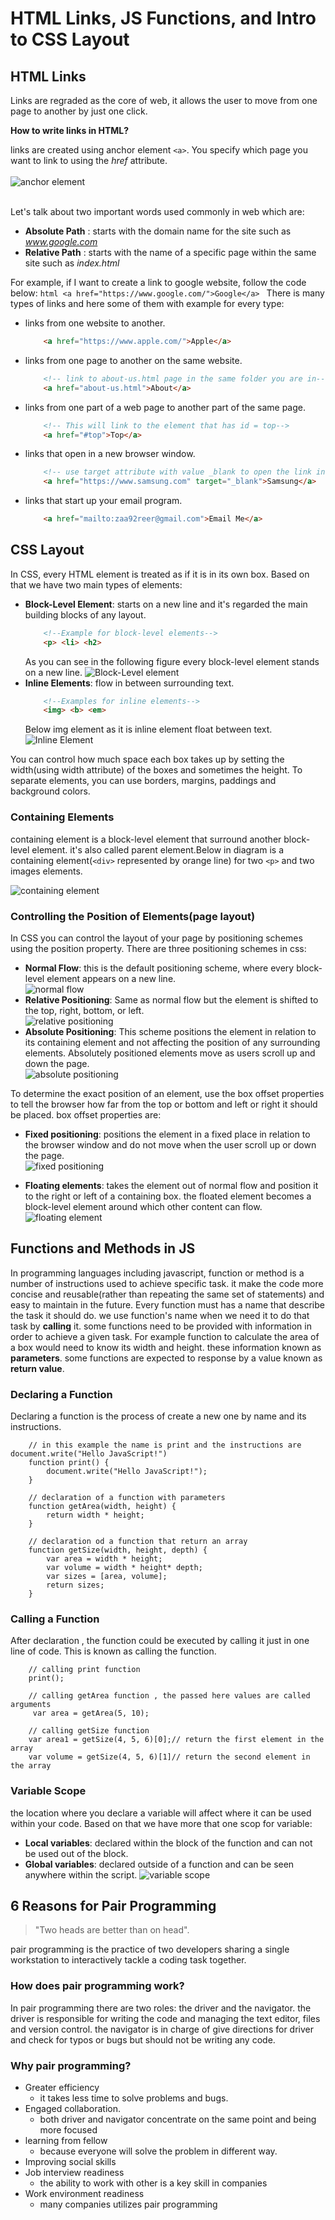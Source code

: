 # HTML Links, JS Functions, and Intro to CSS Layout

## HTML Links
Links are regraded as the core of web, it allows the user to move from one page to another by just one click. 

**How to write links in HTML?**

links are created using anchor element `<a>`. You specify which page you want to link to using the *href* attribute.<br/><br/>
![anchor element](../img/anchor.PNG)<br/><br/>

Let's talk about two important words used commonly in web which are:
* **Absolute Path** : starts with the domain name for the site such as *www.google.com*
* **Relative Path** : starts with the name of a specific page within the same site such as *index.html*  

For example, if I want to create a link to google website, follow the code below:
    ```html
        <a href="https://www.google.com/">Google</a>
    ```
There is many types of links and here some of them with example for every type:
* links from one website to another.
    ```html
        <a href="https://www.apple.com/">Apple</a>
    ```
* links from one page to another on the same website.
    ```html
        <!-- link to about-us.html page in the same folder you are in-->
        <a href="about-us.html">About</a>
    ```
* links from one part of a web page to another part of the same page.
    ```html
        <!-- This will link to the element that has id = top-->
        <a href="#top">Top</a>
    ```
* links that open in a new  browser window.
    ```html
        <!-- use target attribute with value _blank to open the link in a new window-->
        <a href="https://www.samsung.com" target="_blank">Samsung</a>
    ```
* links that start up your email program.
    ```html
        <a href="mailto:zaa92reer@gmail.com">Email Me</a>
    ```

## CSS Layout

In CSS, every HTML element is treated as if it is in its own box. Based on that we have two main types of elements:
* **Block-Level Element**: starts on a new line and it's regarded the main building blocks of any layout. 
    ```html
        <!--Example for block-level elements-->
        <p> <li> <h2>
    ```
    As you can see in the following figure every block-level element stands on a new line.
    ![Block-Level element](../img/block-level-element.PNG)
* **Inline Elements**: flow in between surrounding text.
    ```html
        <!--Examples for inline elements-->
        <img> <b> <em>
    ```
    Below img element as it is inline element float between text. 
    ![Inline Element](../img/inline-element.PNG)  

You can control how much space each box takes up by setting the width(using width attribute) of the boxes and sometimes the height. To separate elements, you can use borders, margins, paddings and background colors.

### **Containing Elements** ###

containing element is a block-level element that surround another block-level element. it's also called parent element.Below in diagram is a containing element(`<div>` represented by orange line) for two `<p>` and two images elements.  

![containing element](../img/containing-element.PNG)

### **Controlling the Position of Elements(page layout)** ###

In CSS you can control the layout of your page by positioning schemes using the position property. There are three positioning schemes in css:
* **Normal Flow**: this is the default positioning scheme, where every block-level element appears on a new line.   
![normal flow](../img/normal-flow.PNG)  
* **Relative Positioning**: Same as normal flow but the element is shifted to the top, right, bottom, or left.  
![relative positioning](../img/relative-positioning.PNG)
* **Absolute Positioning**: This scheme positions the element in relation to its containing element and not affecting the position of any surrounding elements.  Absolutely positioned elements move as users scroll up and down the page.  
![absolute positioning](../img/absolute-positioning.PNG)  

To determine the exact position of an element, use the box offset properties to tell the browser how far from the top or bottom and left or right it should be placed. box offset properties are:

* **Fixed positioning**: positions the element in a fixed place in relation to the browser window and do not move when the user scroll up or down the page.  
![fixed positioning](../img/fixed-positioning.PNG)  

* **Floating elements**: takes the element out of normal flow and position it to the right or left of a containing box. the floated element becomes a  block-level element around which other content can flow.  
![floating element](../img/floating-element.PNG)

##  Functions and Methods in JS  

In programming languages including javascript, function or method  is a number of instructions used to achieve specific task. it make the code more concise and reusable(rather than repeating the same set of statements) and easy to maintain in the future.
Every function must has a name that describe the task it should do. we use function's name when we need it to do that task by **calling** it. some functions need to be provided with information in order to achieve a given task. For example function to calculate the area of a box would need to know its width and height. these information known as **parameters**. some functions are expected to response by a value known as **return value**.

### **Declaring a Function**

Declaring a function is the process of create a new one by name and its instructions.
```Js
    // in this example the name is print and the instructions are document.write("Hello JavaScript!")
    function print() {
        document.write("Hello JavaScript!");
    }

    // declaration of a function with parameters
    function getArea(width, height) {
        return width * height;
    }

    // declaration od a function that return an array
    function getSize(width, height, depth) {
        var area = width * height;
        var volume = width * height* depth;
        var sizes = [area, volume];
        return sizes;
    }
```

### **Calling a Function**

After declaration , the function could be executed by calling it just in one line of code. This is known as calling the function.
```JS
    // calling print function
    print();

    // calling getArea function , the passed here values are called arguments
     var area = getArea(5, 10);

    // calling getSize function
    var area1 = getSize(4, 5, 6)[0];// return the first element in the array
    var volume = getSize(4, 5, 6)[1]// return the second element in the array
```

### **Variable Scope**

the location where you declare a variable will affect where it can be used within your code. Based on that we have more that one scop for variable:
* **Local variables**: declared within the block of the function and can not be used out of the block.
* **Global variables**: declared outside of a function and can be seen anywhere within the script.
![variable scope](../img/variable-scope.PNG)

## **6 Reasons for Pair Programming**
 > "Two heads are better than on head".

 pair programming is the practice of two developers sharing a single workstation to interactively tackle a coding task together.  

 ### **How does pair programming work?**
 In pair programming there are two roles: the driver and the navigator. the driver is responsible for writing the code and managing the text editor, files and version control. the navigator is in charge of give directions for driver and check for typos or bugs but should not be writing any code.  

 ### **Why pair programming?**  

* Greater efficiency
    * it takes less time to solve problems and bugs.
* Engaged collaboration.
    * both driver and navigator concentrate on the same point and being more focused
* learning from fellow 
    * because everyone will solve the problem in different way. 
* Improving social skills
* Job interview readiness
    * the ability to work with other is a key skill in companies
* Work environment readiness
    * many companies utilizes pair programming   



